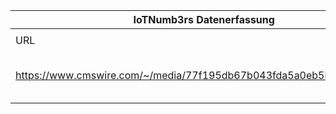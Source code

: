 |IoTNumb3rs Datenerfassung|||||||||||
| ---- | ---- | ---- | ---- | ---- | ---- | ---- | ---- | ---- | ---- | ---- |
||||||||||||
|URL|home_url|filename|device_class|device_count|market_class|market_volume|prognosis_year|publication_year|authorship_class|Dropbox folder|
|https://www.cmswire.com/~/media/77f195db67b043fda5a0eb5be259fc4f.jpg|https://www.cmswire.com/cms/information-management/sap-internet-of-things-is-future-of-information-management-smart-cities-infographic-020699.php|file4_29.jpg|device|24000000000|||2020|2013|journalist|Pattoho/20181214-1800|
